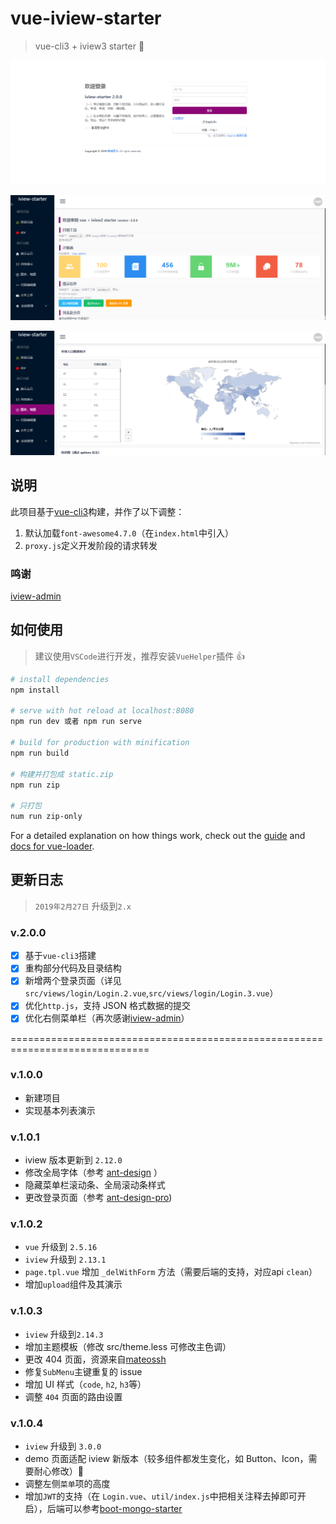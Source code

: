 # vue-iview-starter

> vue-cli3 + iview3 starter 💛

![登录页面（模仿inspinia）](docs/screenshots/login-v3.png)

![演示页面-首页](docs/screenshots/demo-index.png)

![演示页面-地图](docs/screenshots/demo-map.png)

## 说明

此项目基于[vue-cli3](https://cli.vuejs.org/)构建，并作了以下调整：

1. 默认加载`font-awesome4.7.0`（在`index.html`中引入）
2. `proxy.js`定义开发阶段的请求转发


### 鸣谢

[iview-admin](https://github.com/iview/iview-admin/blob/dev/src/views/Main.vue)

## 如何使用
> 建议使用`VSCode`进行开发，推荐安装`VueHelper`插件 👍

``` bash
# install dependencies
npm install

# serve with hot reload at localhost:8080
npm run dev 或者 npm run serve

# build for production with minification
npm run build

# 构建并打包成 static.zip
npm run zip

# 只打包
num run zip-only
```

For a detailed explanation on how things work, check out the [guide](http://vuejs-templates.github.io/webpack/) and [docs for vue-loader](http://vuejs.github.io/vue-loader).


## 更新日志
> `2019年2月27日` 升级到`2.x`

### v.2.0.0
- [x] 基于`vue-cli3`搭建
- [x] 重构部分代码及目录结构
- [x] 新增两个登录页面（详见`src/views/login/Login.2.vue`,`src/views/login/Login.3.vue`）
- [x] 优化`http.js`，支持 JSON 格式数据的提交
- [x] 优化右侧菜单栏（再次感谢[iview-admin](https://github.com/iview/iview-admin)）

==============================================================================

### v.1.0.0

* 新建项目
* 实现基本列表演示

### v.1.0.1

* iview 版本更新到 `2.12.0`
* 修改全局字体（参考 [ant-design](https://github.com/ant-design/ant-design/) ）
* 隐藏菜单栏滚动条、全局滚动条样式
* 更改登录页面（参考 [ant-design-pro](https://github.com/ant-design/ant-design-pro))

### v.1.0.2

* `vue` 升级到 `2.5.16`
* `iview` 升级到 `2.13.1`
* `page.tpl.vue` 增加 `_delWithForm` 方法（需要后端的支持，对应api `clean`）
* 增加`upload`组件及其演示

### v.1.0.3

* `iview` 升级到`2.14.3`
* 增加主题模板（修改 src/theme.less 可修改主色调）
* 更改 404 页面，资源来自[mateossh](https://github.com/mateossh/404)
* 修复`SubMenu`主键重复的 issue
* 增加 UI 样式（`code`, `h2`, `h3`等）
* 调整 `404` 页面的路由设置

### v.1.0.4

* `iview` 升级到 `3.0.0` 
* demo 页面适配 iview 新版本（较多组件都发生变化，如 Button、Icon，需要耐心修改）🔋
* 调整左侧`菜单`项的高度
* 增加`JWT`的支持（在 `Login.vue`、`util/index.js`中把相关注释去掉即可开启），后端可以参考[boot-mongo-starter](https://github.com/0604hx/boot-mongo-starter)